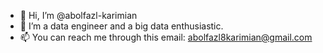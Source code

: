 - 👋 Hi, I’m @abolfazl-karimian
- 👀 I’m a data engineer and a big data enthusiastic.
- 📫 You can reach me through this email: abolfazl8karimian@gmail.com

<!---
abolfazl-karimian/abolfazl-karimian is a ✨ special ✨ repository because its `README.md` (this file) appears on your GitHub profile.
You can click the Preview link to take a look at your changes.
--->
